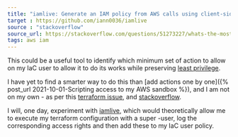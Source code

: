 ```yaml
---
title: "iamlive: Generate an IAM policy from AWS calls using client-side monitoring (CSM) or embedded proxy"
target : https://github.com/iann0036/iamlive
source : "stackoverflow"
source_url: https://stackoverflow.com/questions/51273227/whats-the-most-efficient-way-to-determine-the-minimum-aws-permissions-necessary
tags: aws iam
---
```


This could be a useful tool to identify which minimum set of action to allow on my IaC user to allow it to do its works while preserving [least privilege](https://docs.aws.amazon.com/IAM/latest/UserGuide/best-practices.html#grant-least-privilege).

I have yet to find a smarter way to do this than [add actions one by one]({% post_url 2021-10-01-Scripting access to my AWS sandbox %}), and I am not on my own - as per this [terraform issue](https://github.com/hashicorp/terraform/issues/2834), and [stackoverflow](https://stackoverflow.com/questions/51273227/whats-the-most-efficient-way-to-determine-the-minimum-aws-permissions-necessary).

I will, one day, experiment with [iamlive](https://github.com/iann0036/iamlive), which would theoretically allow me to execute my terraform configuration with a super -user, log the corresponding access rights and then add these to my IaC user policy.

